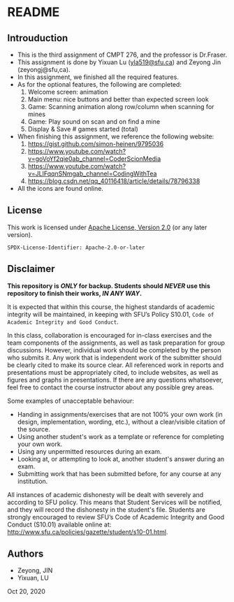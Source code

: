 # README

## Introuduction 
- This is the third assignment of CMPT 276, and the professor is Dr.Fraser.
- This assignment is done by Yixuan Lu (yla519@sfu.ca) and Zeyong Jin (zeyongj@sfu,ca).
- In this assignment, we finished all the required features.
- As for the optional features, the following are completed:
  1. Welcome screen: animation
  2. Main menu: nice buttons and better than expected screen look
  3. Game: Scanning animation along row/column when scanning for mines
  4. Game: Play sound on scan and on find a mine
  5. Display & Save # games started (total)
- When finishing this assignment, we reference the following website:
  1. https://gist.github.com/simon-heinen/9795036
  2. https://www.youtube.com/watch?v=goVoYf2qie0ab_channel=CoderScionMedia
  3. https://www.youtube.com/watch?v=JLIFqqnSNmgab_channel=CodingWithTea
  4. https://blog.csdn.net/qq_40116418/article/details/78796338
- All the icons are found online.

## License

This work is licensed under [Apache License, Version 2.0](https://www.apache.org/licenses/LICENSE-2.0) (or any later version). 

`SPDX-License-Identifier: Apache-2.0-or-later`

## Disclaimer

**This repository is *ONLY* for backup. Students should *NEVER* use this repository to finish their works, *IN ANY WAY*.**

It is expected that within this course, the highest standards of academic integrity will be maintained, in
keeping with SFU’s Policy S10.01, `Code of Academic Integrity and Good Conduct`.

In this class, collaboration is encouraged for in-class exercises and the team components of the assignments, as well
as task preparation for group discussions. However, individual work should be completed by the person
who submits it. Any work that is independent work of the submitter should be clearly cited to make its
source clear. All referenced work in reports and presentations must be appropriately cited, to include
websites, as well as figures and graphs in presentations. If there are any questions whatsoever, feel free
to contact the course instructor about any possible grey areas.

Some examples of unacceptable behaviour:
- Handing in assignments/exercises that are not 100% your own work (in design, implementation,
wording, etc.), without a clear/visible citation of the source.
- Using another student's work as a template or reference for completing your own work.
- Using any unpermitted resources during an exam.
- Looking at, or attempting to look at, another student's answer during an exam.
- Submitting work that has been submitted before, for any course at any institution.

All instances of academic dishonesty will be dealt with severely and according to SFU policy. This means
that Student Services will be notified, and they will record the dishonesty in the student's file. Students
are strongly encouraged to review SFU’s Code of Academic Integrity and Good Conduct (S10.01) available
online at: http://www.sfu.ca/policies/gazette/student/s10-01.html.

## Authors

- Zeyong, JIN
- Yixuan, LU

Oct 20, 2020
